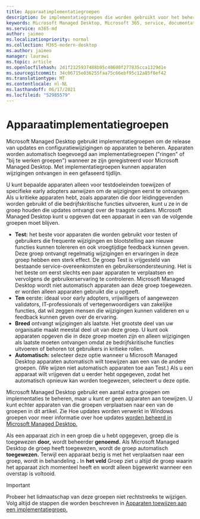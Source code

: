 ```yaml
---
title: Apparaatimplementatiegroepen
description: De implementatiegroepen die worden gebruikt voor het beheren van updates en andere wijzigingen
keywords: Microsoft Managed Desktop, Microsoft 365, service, documentatie
ms.service: m365-md
author: jaimeo
ms.localizationpriority: normal
ms.collection: M365-modern-desktop
ms.author: jaimeo
manager: laurawi
ms.topic: article
ms.openlocfilehash: 2d1f2325937488b95c40600f277835cca1329d1e
ms.sourcegitcommit: 34c06715e036255faa75c66ebf95c12a85f8ef42
ms.translationtype: MT
ms.contentlocale: nl-NL
ms.lasthandoff: 06/17/2021
ms.locfileid: "52985579"
---
```

# <a name="device-deployment-groups"></a>Apparaatimplementatiegroepen

Microsoft Managed Desktop gebruikt implementatiegroepen om de release van updates en configuratiewijzigingen op apparaten te beheren. Apparaten worden automatisch toegevoegd aan implementatiegroepen ("ringen" of "bij te werken groepen") wanneer ze zijn geregistreerd voor Microsoft Managed Desktop. Met implementatiegroepen kunnen apparaten wijzigingen ontvangen in een gefaseerd tijdlijn.

U kunt bepaalde apparaten alleen voor testdoeleinden toewijzen of specifieke early adopters aanwijzen om de wijzigingen eerst te ontvangen. Als u kritieke apparaten hebt, zoals apparaten die door leidinggevenden worden gebruikt of die bedrijfskritische functies uitvoeren, kunt u ze in de groep houden die updates ontvangt over de traagste cadans. Microsoft Managed Desktop kunt u opgeven dat een apparaat in een van de volgende groepen moet blijven.

- **Test:** het beste voor apparaten die worden gebruikt voor testen of gebruikers die frequente wijzigingen en blootstelling aan nieuwe functies kunnen tolereren en ook vroegtijdige feedback kunnen geven. Deze groep ontvangt regelmatig wijzigingen en ervaringen in deze groep hebben een sterk effect. De groep Test is vrijgesteld van bestaande service-overeenkomsten en gebruikersondersteuning. Het is het beste om eerst slechts een paar apparaten te verplaatsen en vervolgens de gebruikerservaring te controleren. Microsoft Managed Desktop wordt niet automatisch apparaten aan deze groep toegewezen. er worden alleen apparaten gebruikt die u opgeeft.
- **Ten** eerste: ideaal voor early adopters, vrijwilligers of aangewezen validators, IT-professionals of vertegenwoordigers van zakelijke functies, dat wil zeggen mensen die wijzigingen kunnen valideren en u feedback kunnen geven over de ervaring.
- **Breed** ontvangt wijzigingen als laatste. Het grootste deel van uw organisatie maakt meestal deel uit van deze groep. U kunt ook apparaten opgeven die in deze groep moeten zijn en alleen wijzigingen als laatste moeten ontvangen omdat ze bedrijfskritische functies uitvoeren of behoren tot gebruikers in kritieke rollen. 
- **Automatisch:** selecteer deze optie wanneer u Microsoft Managed Desktop apparaten automatisch wilt toewijzen aan een van de andere groepen. (We wijzen niet automatisch apparaten toe aan Test.) Als u een apparaat wilt vrijgeven dat u eerder hebt opgegeven, zodat het automatisch opnieuw kan worden toegewezen, selecteert u deze optie. 

Microsoft Managed Desktop gebruikt een aantal extra groepen om implementaties te beheren, maar u kunt er geen apparaten aan toewijzen. U kunt echter apparaten van die groepen verplaatsen naar een van de groepen in dit artikel. Zie Hoe updates worden verwerkt in Windows groepen voor meer informatie over hoe updates [worden beheerd in Microsoft Managed Desktop.](updates.md)

Als een apparaat zich in een groep die u hebt opgegeven, groep die is toegewezen **door,** wordt beheerder **genoemd.** Als Microsoft Managed Desktop de groep heeft toegewezen, wordt de groep automatisch **toegewezen.** Terwijl een apparaat bezig is met het verplaatsen naar een groep, wordt in behandeling **.** In **het veld** Groep ziet u altijd de groep waarin het apparaat zich momenteel heeft en wordt alleen bijgewerkt wanneer een overstap is voltooid.

> [!IMPORTANT]
> Probeer het lidmaatschap van deze groepen niet rechtstreeks te wijzigen. Volg altijd de stappen die worden beschreven in [Apparaten toewijzen aan een implementatiegroep.](../working-with-managed-desktop/assign-deployment-group.md)
